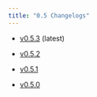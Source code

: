 ```yaml
---
title: "0.5 Changelogs"
---
```



* [v0.5.3](changelogs/changelogs/v0.5.3) (latest)

* [v0.5.2](changelogs/changelogs/v0.5.2) 

* [v0.5.1](changelogs/changelogs/v0.5.1) 

* [v0.5.0](changelogs/changelogs/v0.5.0) 

